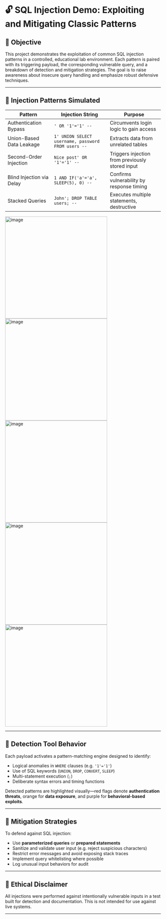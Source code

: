 

# 🔓 SQL Injection Demo: Exploiting and Mitigating Classic Patterns

## 🧠 Objective

This project demonstrates the exploitation of common SQL injection patterns in a controlled, educational lab environment. Each pattern is paired with its triggering payload, the corresponding vulnerable query, and a breakdown of detection and mitigation strategies. The goal is to raise awareness about insecure query handling and emphasize robust defensive techniques.

---

## 🚨 Injection Patterns Simulated

| Pattern                       | Injection String                                | Purpose                                  |
|------------------------------|--------------------------------------------------|------------------------------------------|
| Authentication Bypass        | `' OR '1'='1' --`                                | Circumvents login logic to gain access   |
| Union-Based Data Leakage     | `1' UNION SELECT username, password FROM users --` | Extracts data from unrelated tables     |
| Second-Order Injection       | `Nice post' OR '1'='1' --`                       | Triggers injection from previously stored input |
| Blind Injection via Delay    | `1 AND IF('a'='a', SLEEP(5), 0) --`             | Confirms vulnerability by response timing |
| Stacked Queries              | `John'; DROP TABLE users; --`                   | Executes multiple statements, destructive |



<img width="330" height="330" alt="image" src="https://github.com/user-attachments/assets/15fd3fd4-4b05-40ea-ac2b-a69a6eaf7d98" />
<img width="330" height="330" alt="image" src="https://github.com/user-attachments/assets/e48fce02-b6f3-473f-a187-358c7df2f3bf" />
<img width="330" height="330" alt="image" src="https://github.com/user-attachments/assets/35077d62-ad93-4cd9-9c13-2de64491ecf2" />
<img width="330" height="330" alt="image" src="https://github.com/user-attachments/assets/c3090499-8668-41d9-bf88-4afae52eb894" />
<img width="330" height="330" alt="image" src="https://github.com/user-attachments/assets/23c1a49b-6fab-4f54-93a0-74072c594159" />


---

## 🧪 Detection Tool Behavior

Each payload activates a pattern-matching engine designed to identify:
- Logical anomalies in `WHERE` clauses (e.g. `'1'='1'`)
- Use of SQL keywords (`UNION`, `DROP`, `CONVERT`, `SLEEP`)
- Multi-statement execution (`;`)
- Deliberate syntax errors and timing functions

Detected patterns are highlighted visually—red flags denote **authentication threats**, orange for **data exposure**, and purple for **behavioral-based exploits**.

---

## 🔐 Mitigation Strategies

To defend against SQL injection:
- Use **parameterized queries** or **prepared statements**
- Sanitize and validate user input (e.g. reject suspicious characters)
- Restrict error messages and avoid exposing stack traces
- Implement query whitelisting where possible
- Log unusual input behaviors for audit


---

## 📜 Ethical Disclaimer

All injections were performed against intentionally vulnerable inputs in a test built for detection and documentation. This is not intended for use against live systems.


---
